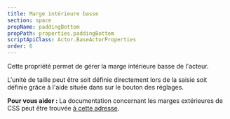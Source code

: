 ```yaml
---
title: Marge intérieure basse
section: space
propName: paddingBottom
propPath: properties.paddingBottom
scriptApiClass: Actor.BaseActorProperties
order: 6
---
```

Cette propriété permet de gérer la marge intérieure basse de l'acteur.

L'unité de taille peut être soit définie directement lors de la saisie soit définie grâce à l'aide située dans sur le bouton des réglages.

**Pour vous aider :**
La documentation concernant les marges extérieures de CSS peut être trouvée [à cette adresse](https://developer.mozilla.org/fr/docs/Web/CSS/padding-bottom).
